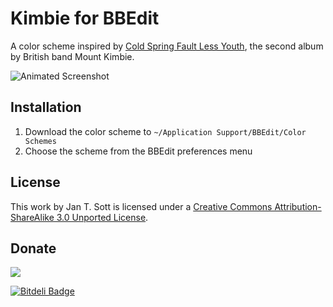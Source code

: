 # Kimbie for BBEdit

A color scheme inspired by [Cold Spring Fault Less Youth][1], the second album by British band Mount Kimbie.

![Animated Screenshot][2]

## Installation

1. Download the color scheme to `~/Application Support/BBEdit/Color Schemes`
2. Choose the scheme from the BBEdit preferences menu

## License

This work by Jan T. Sott is licensed under a [Creative Commons Attribution-ShareAlike 3.0 Unported License][3].

## Donate

[<img src="https://raw.github.com/balupton/flattr-buttons/master/badge-89x18.gif" />][4]

[1]: http://www.discogs.com/Mount-Kimbie-Cold-Spring-Fault-Less-Youth/master/561611
[2]: https://raw.github.com/idleberg/Kimbie-BBEdit/master/images/screenshot.gif
[3]: http://creativecommons.org/licenses/by-sa/3.0/deed.en_US
[4]: https://flattr.com/submit/auto?user_id=idleberg&url=https://github.com/idleberg/Kimbie-BBEdit/&title=Kimbie%20Color%20Scheme&category=software

[![Bitdeli Badge](https://d2weczhvl823v0.cloudfront.net/idleberg/kimbie-bbedit/trend.png)](https://bitdeli.com/free "Bitdeli Badge")

